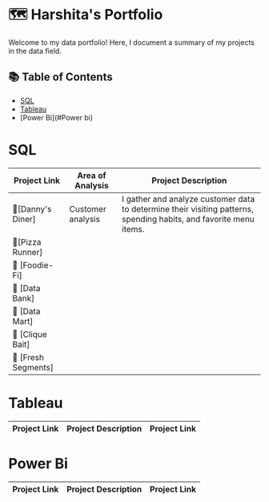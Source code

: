 # 🗺 Harshita's Portfolio

Welcome to my data portfolio! Here, I document a summary of my projects in the data field. 

## 📚 Table of Contents
- [SQL](#sql)
- [Tableau](#tableau)
- [Power Bi](#Power bi)


# SQL

| Project Link | Area of Analysis | Project Description | 
|---|---|---|
| 🍜[Danny's Diner] | Customer analysis | I gather and analyze customer data to determine their visiting patterns, spending habits, and favorite menu items.  | 
| 🍕[Pizza Runner] |
| 🥑 [Foodie-Fi] |
| 🏦 [Data Bank]  |  
| 🌽 [Data Mart] |  
| 🎣 [Clique Bait]  |  
| 🍒 [Fresh Segments] |  



# Tableau

| Project Link | Project Description | Project Link |
|---|---|---|

# Power Bi

| Project Link | Project Description | Project Link |
|---|---|---|

